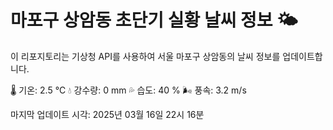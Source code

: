 
# 마포구 상암동 초단기 실황 날씨 정보 🌤️

이 리포지토리는 기상청 API를 사용하여 서울 마포구 상암동의 날씨 정보를 업데이트합니다. 

🌡️ 기온: 2.5 ℃
💧 강수량: 0 mm
💦 습도: 40 %
🌬️ 풍속: 3.2 m/s

마지막 업데이트 시각: 2025년 03월 16일 22시 16분    
